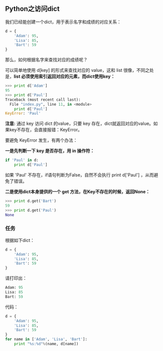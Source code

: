 ## Python之访问dict ##

我们已经能创建一个dict，用于表示名字和成绩的对应关系：

```python
d = {
    'Adam': 95,
    'Lisa': 85,
    'Bart': 59
}
```

那么，如何根据名字来查找对应的成绩呢？

可以简单地使用 d[key] 的形式来查找对应的 value，这和 list 很像，不同之处是，**list 必须使用索引返回对应的元素，而dict使用key：**

```python
>>> print d['Adam']
95
>>> print d['Paul']
Traceback (most recent call last):
  File "index.py", line 11, in <module>
    print d['Paul']
KeyError: 'Paul'
```

**注意:** 通过 key 访问 dict 的value，只要 key 存在，dict就返回对应的value。如果key不存在，会直接报错：KeyError。

要避免 KeyError 发生，有两个办法：

**一是先判断一下 key 是否存在，用 in 操作符：**

```python
if 'Paul' in d:
    print d['Paul']
```

如果 'Paul' 不存在，if语句判断为False，自然不会执行 print d['Paul'] ，从而避免了错误。

**二是使用dict本身提供的一个 get 方法，在Key不存在的时候，返回None：**

```python
>>> print d.get('Bart')
59
>>> print d.get('Paul')
None
```
### 任务

根据如下dict：

```python
d = {
    'Adam': 95,
    'Lisa': 85,
    'Bart': 59
}
```

请打印出：

```python
Adam: 95
Lisa: 85
Bart: 59
```

代码：

```python
d = {
    'Adam': 95,
    'Lisa': 85,
    'Bart': 59
}
for name in ['Adam', 'Lisa', 'Bart']:
    print "%s:%d"%(name, d[name])
```


